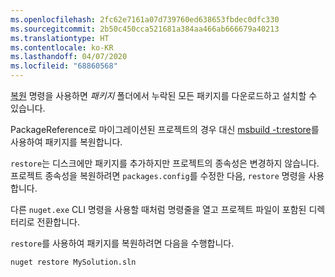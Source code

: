 ```yaml
---
ms.openlocfilehash: 2fc62e7161a07d739760ed638653fbdec0dfc330
ms.sourcegitcommit: 2b50c450cca521681a384aa466ab666679a40213
ms.translationtype: HT
ms.contentlocale: ko-KR
ms.lasthandoff: 04/07/2020
ms.locfileid: "68860568"
---
```

[복원](../../reference/cli-reference/cli-ref-restore.md) 명령을 사용하면 *패키지* 폴더에서 누락된 모든 패키지를 다운로드하고 설치할 수 있습니다.

PackageReference로 마이그레이션된 프로젝트의 경우 대신 [msbuild -t:restore](../package-restore.md#restore-using-msbuild)를 사용하여 패키지를 복원합니다.

`restore`는 디스크에만 패키지를 추가하지만 프로젝트의 종속성은 변경하지 않습니다. 프로젝트 종속성을 복원하려면 `packages.config`를 수정한 다음, `restore` 명령을 사용합니다.

다른 `nuget.exe` CLI 명령을 사용할 때처럼 명령줄을 열고 프로젝트 파일이 포함된 디렉터리로 전환합니다.

`restore`를 사용하여 패키지를 복원하려면 다음을 수행합니다.

```cli
nuget restore MySolution.sln
```
